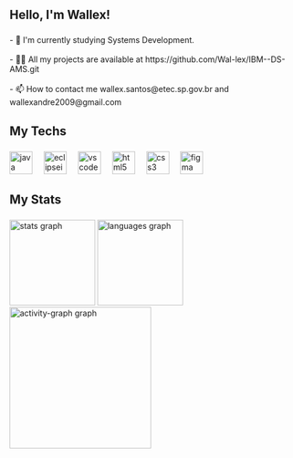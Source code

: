<h2 align="left">Hello, I'm Wallex!</h2>

###

<p align="left">- 🌱 I'm currently studying Systems Development.<br><br>- 👨‍💻 All my projects are available at https://github.com/Wal-lex/IBM--DS-AMS.git<br><br>- 📫 How to contact me wallex.santos@etec.sp.gov.br and wallexandre2009@gmail.com </p>

###

<h2 align="left">My Techs</h2>

###

<div align="left">
  <img src="https://skillicons.dev/icons?i=java" height="40" alt="java logo"  />
  <img width="12" />
  <img src="https://skillicons.dev/icons?i=eclipse" height="40" alt="eclipseide logo"  />
  <img width="12" />
  <img src="https://skillicons.dev/icons?i=vscode" height="40" alt="vscode logo"  />
  <img width="12" />
  <img src="https://skillicons.dev/icons?i=html" height="40" alt="html5 logo"  />
  <img width="12" />
  <img src="https://skillicons.dev/icons?i=css" height="40" alt="css3 logo"  />
  <img width="12" />
  <img src="https://skillicons.dev/icons?i=figma" height="40" alt="figma logo"  />
</div>

###

<h2 align="left">My Stats</h2>

###

<div align="left">
  <img src="https://github-readme-stats.vercel.app/api?username=Wal-lex&hide_title=false&hide_rank=false&show_icons=true&include_all_commits=true&count_private=true&disable_animations=false&theme=github_dark&locale=en&hide_border=false&order=1&custom_title=Stats" height="150" alt="stats graph"  />
 <img src="https://github-readme-stats.vercel.app/api/top-langs?username=Wal-lex&layout=compact&card_width=320&langs_count=5&theme=github_dark&hide_border=false&order=2" height="150" alt="languages graph"/>
  <img src="https://github-readme-activity-graph.vercel.app/graph?username=Wal-lex&radius=16&theme=github-dark&area=true&order=5&custom_title=Wal-lex%20Contribution%20Graph&hide_border=false&hide_title=false" height="248" alt="activity-graph graph"  />
</div>

###
